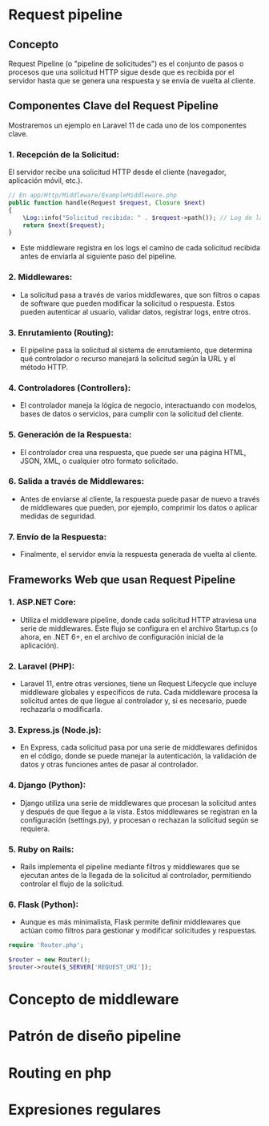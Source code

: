 # Request pipeline
## Concepto

Request Pipeline (o "pipeline de solicitudes") es el conjunto de pasos o procesos que una solicitud HTTP sigue desde que es recibida por el servidor hasta que se genera una respuesta y se envía de vuelta al cliente. 

## Componentes Clave del Request Pipeline
Mostraremos un ejemplo en Laravel 11 de cada uno de los componentes clave.

### 1. Recepción de la Solicitud: 
El servidor recibe una solicitud HTTP desde el cliente (navegador, aplicación móvil, etc.).

```php
// En app/Http/Middleware/ExampleMiddleware.php
public function handle(Request $request, Closure $next)
{
    \Log::info("Solicitud recibida: " . $request->path()); // Log de la solicitud
    return $next($request);
}
```

* Este middleware registra en los logs el camino de cada solicitud recibida antes de enviarla al siguiente paso del pipeline.

### 2. Middlewares: 
* La solicitud pasa a través de varios middlewares, que son filtros o capas de software que pueden modificar la solicitud o respuesta. Estos pueden autenticar al usuario, validar datos, registrar logs, entre otros.

### 3. Enrutamiento (Routing): 
* El pipeline pasa la solicitud al sistema de enrutamiento, que determina qué controlador o recurso manejará la solicitud según la URL y el método HTTP.

### 4. Controladores (Controllers): 
* El controlador maneja la lógica de negocio, interactuando con modelos, bases de datos o servicios, para cumplir con la solicitud del cliente.

### 5. Generación de la Respuesta: 
* El controlador crea una respuesta, que puede ser una página HTML, JSON, XML, o cualquier otro formato solicitado.

### 6. Salida a través de Middlewares: 
* Antes de enviarse al cliente, la respuesta puede pasar de nuevo a través de middlewares que pueden, por ejemplo, comprimir los datos o aplicar medidas de seguridad.

### 7. Envío de la Respuesta: 
* Finalmente, el servidor envía la respuesta generada de vuelta al cliente.

## Frameworks Web que usan Request Pipeline

### 1. ASP.NET Core: 
* Utiliza el middleware pipeline, donde cada solicitud HTTP atraviesa una serie de middlewares. Este flujo se configura en el archivo Startup.cs (o ahora, en .NET 6+, en el archivo de configuración inicial de la aplicación).

### 2. Laravel (PHP): 
* Laravel 11, entre otras versiones, tiene un Request Lifecycle que incluye middleware globales y específicos de ruta. Cada middleware procesa la solicitud antes de que llegue al controlador y, si es necesario, puede rechazarla o modificarla.

### 3. Express.js (Node.js): 
* En Express, cada solicitud pasa por una serie de middlewares definidos en el código, donde se puede manejar la autenticación, la validación de datos y otras funciones antes de pasar al controlador.

### 4. Django (Python): 
* Django utiliza una serie de middlewares que procesan la solicitud antes y después de que llegue a la vista. Estos middlewares se registran en la configuración (settings.py), y procesan o rechazan la solicitud según se requiera.

### 5. Ruby on Rails: 
* Rails implementa el pipeline mediante filtros y middlewares que se ejecutan antes de la llegada de la solicitud al controlador, permitiendo controlar el flujo de la solicitud.

### 6. Flask (Python): 
* Aunque es más minimalista, Flask permite definir middlewares que actúan como filtros para gestionar y modificar solicitudes y respuestas.

```php
require 'Router.php'; 

$router = new Router(); 
$router->route($_SERVER['REQUEST_URI']); 
```

# Concepto de middleware
# Patrón de diseño pipeline
# Routing en php
# Expresiones regulares


